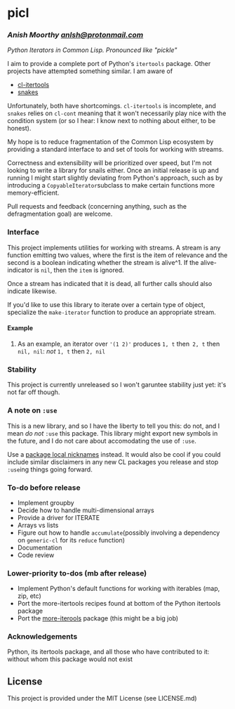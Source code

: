 # picl
### _Anish Moorthy <anlsh@protonmail.com>_

*Python Iterators in Common Lisp. Pronounced like "pickle"*

I aim to provide a complete port of Python's `itertools` package. Other projects
have attempted something similar. I am aware of
- [cl-itertools](https://github.com/mabragor/cl-itertools)
- [snakes](https://github.com/BnMcGn/snakes)

Unfortunately, both have shortcomings. `cl-itertools` is incomplete,
and `snakes` relies on `cl-cont` meaning that it won't necessarily play nice
with the condition system (or so I hear: I know next to nothing about either,
to be honest).

My hope is to reduce fragmentation of the Common Lisp ecosystem by
providing a standard interface to and set of tools for working with streams.

Correctness and extensibility will be prioritized over speed, but I'm not
looking to write a library for snails either. Once an initial release is up and
running I might start slightly deviating from Python's approach, such as by
introducing a `CopyableIterator`subclass to make certain functions more
memory-efficient.

Pull requests and feedback (concerning anything, such as the defragmentation
goal) are welcome.

### Interface

This project implements utilities for working with streams.
A stream is any function emitting two values, where the first
is the item of relevance and the second is a boolean indicating whether the
stream is alive^1. If the alive-indicator is `nil`, then the `item` is ignored.

Once a stream has indicated that it is dead, all further calls should also
indicate likewise.

If you'd like to use this library to iterate over a certain type of object,
specialize the `make-iterator` function to produce an appropriate stream.

#### Example
1. As an example, an iterator over `'(1 2)'` produces
`1, t` then` 2, t` then `nil, nil`: *not* `1, t` then `2, nil`


### Stability

This project is currently unreleased so I won't garuntee stability just yet:
it's not far off though.

### A note on `:use`

This is a new library, and so I have the liberty to tell you this: do not, and I
mean *do not* `:use` this package. This library might export new symbols in the
future, and I do not care about accomodating the use of `:use`.

Use a [package local
nicknames]((https://gist.github.com/phoe/2b63f33a2a4727a437403eceb7a6b4a3))
instead. It would also be cool if you could include similar disclaimers in any
new CL packages you release and stop `:use`ing things going forward.

### To-do before release

- Implement groupby
- Decide how to handle multi-dimensional arrays
- Provide a driver for ITERATE
- Arrays vs lists
- Figure out how to handle `accumulate`(possibly involving a dependency
on `generic-cl` for its `reduce` function)
- Documentation
- Code review

### Lower-priority to-dos (mb after release)
- Implement Python's default functions for working with iterables (map, zip, etc)
- Port the more-itertools recipes found at bottom of the Python itertools
package
- Port the [more-iterools](https://pypi.org/project/more-itertools/) package
(this might be a big job)

### Acknowledgements

Python, its itertools package, and all those who have contributed to it:
without whom this package would not exist

## License

This project is provided under the MIT License (see LICENSE.md)
